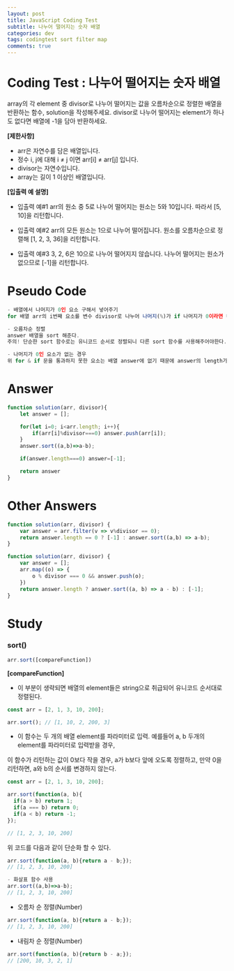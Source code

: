 ```yaml
---  
layout: post  
title: JavaScript Coding Test
subtitle: 나누어 떨어지는 숫자 배열
categories: dev  
tags: codingtest sort filter map
comments: true  
--- 
```


# Coding Test : 나누어 떨어지는 숫자 배열
array의 각 element 중 divisor로 나누어 떨어지는 값을 오름차순으로 정렬한 배열을 반환하는 함수, solution을 작성해주세요.
divisor로 나누어 떨어지는 element가 하나도 없다면 배열에 -1을 담아 반환하세요.

**[제한사항]**
- arr은 자연수를 담은 배열입니다.
- 정수 i, j에 대해 i ≠ j 이면 arr[i] ≠ arr[j] 입니다.
- divisor는 자연수입니다.
- array는 길이 1 이상인 배열입니다.

**[입출력 예 설명]**
- 입출력 예#1
arr의 원소 중 5로 나누어 떨어지는 원소는 5와 10입니다. 따라서 [5, 10]을 리턴합니다.

- 입출력 예#2
arr의 모든 원소는 1으로 나누어 떨어집니다. 원소를 오름차순으로 정렬해 [1, 2, 3, 36]을 리턴합니다.

- 입출력 예#3
3, 2, 6은 10으로 나누어 떨어지지 않습니다. 나누어 떨어지는 원소가 없으므로 [-1]을 리턴합니다.

# Pseudo Code

```javascript
- 배열에서 나머지가 0인 요소 구해서 넣어주기
for 배열 arr의 i번째 요소를 변수 divisor로 나누어 나머지(%)가 if 나머지가 0이라면 배열 answer에 i번째 요소를 psuh.

- 오름차순 정렬
answer 배열을 sort 해준다.
주의! 단순한 sort 함수로는 유니코드 순서로 정렬되니 다른 sort 함수를 사용해주어야한다. (ex. 단순 sort 정렬시 10보다 2가 뒤에 나온다.)

- 나머지가 0인 요소가 없는 경우
위 for & if 문을 통과하지 못한 요소는 배열 answer에 없기 때문에 answer의 length가 0인 경우 answer은 [-1]
```

# Answer

```javascript
function solution(arr, divisor){
    let answer = [];

    for(let i=0; i<arr.length; i++){
        if(arr[i]%divisor===0) answer.push(arr[i]);
    }
    answer.sort((a,b)=>a-b);

    if(answer.length===0) answer=[-1];

    return answer
}
```

# Other Answers

```javascript
function solution(arr, divisor) {
    var answer = arr.filter(v => v%divisor == 0);
    return answer.length == 0 ? [-1] : answer.sort((a,b) => a-b);
}
```

```javascript
function solution(arr, divisor) {
    var answer = [];
    arr.map((o) => {
        o % divisor === 0 && answer.push(o);
    })
    return answer.length ? answer.sort((a, b) => a - b) : [-1];
}
```

# Study

### sort()

```javascript
arr.sort([compareFunction])
```
**[compareFunction]**
- 이 부분이 생략되면 배열의 element들은 string으로 취급되어 유니코드 순서대로 정렬된다.

```javascript
const arr = [2, 1, 3, 10, 200];

arr.sort(); // [1, 10, 2, 200, 3]
```

- 이 함수는 두 개의 배열 element를 파라미터로 입력. 예를들어 a, b 두개의 element를 파라미터로 입력받을 경우,

이 함수가 리턴하는 값이 0보다 작을 경우,  a가 b보다 앞에 오도록 정렬하고, 만약 0을 리턴하면, a와 b의 순서를 변경하지 않는다.

```javascript
const arr = [2, 1, 3, 10, 200];

arr.sort(function(a, b){
  if(a > b) return 1;
  if(a === b) return 0;
  if(a < b) return -1;
}); 

// [1, 2, 3, 10, 200]
```

위 코드를 다음과 같이 단순화 할 수 있다.

```javascript
arr.sort(function(a, b){return a - b;});
// [1, 2, 3, 10, 200]

- 화살표 함수 사용
arr.sort((a,b)=>a-b);
// [1, 2, 3, 10, 200]
```

- 오름차 순 정렬(Number)

```javascript
arr.sort(function(a, b){return a - b;});
// [1, 2, 3, 10, 200]
```

- 내림차 순 정렬(Number)

```javascript
arr.sort(function(a, b){return b - a;});
// [200, 10, 3, 2, 1]
```